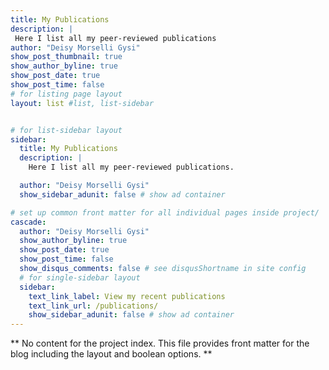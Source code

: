 ```yaml
---
title: My Publications
description: |
 Here I list all my peer-reviewed publications
author: "Deisy Morselli Gysi"
show_post_thumbnail: true
show_author_byline: true
show_post_date: true
show_post_time: false
# for listing page layout
layout: list #list, list-sidebar


# for list-sidebar layout
sidebar: 
  title: My Publications
  description: |
    Here I list all my peer-reviewed publications.

  author: "Deisy Morselli Gysi"
  show_sidebar_adunit: false # show ad container

# set up common front matter for all individual pages inside project/
cascade:
  author: "Deisy Morselli Gysi"
  show_author_byline: true
  show_post_date: true
  show_post_time: false
  show_disqus_comments: false # see disqusShortname in site config
  # for single-sidebar layout
  sidebar:
    text_link_label: View my recent publications
    text_link_url: /publications/
    show_sidebar_adunit: false # show ad container
---
```


** No content for the project index. This file provides front matter for the blog including the layout and boolean options. **
